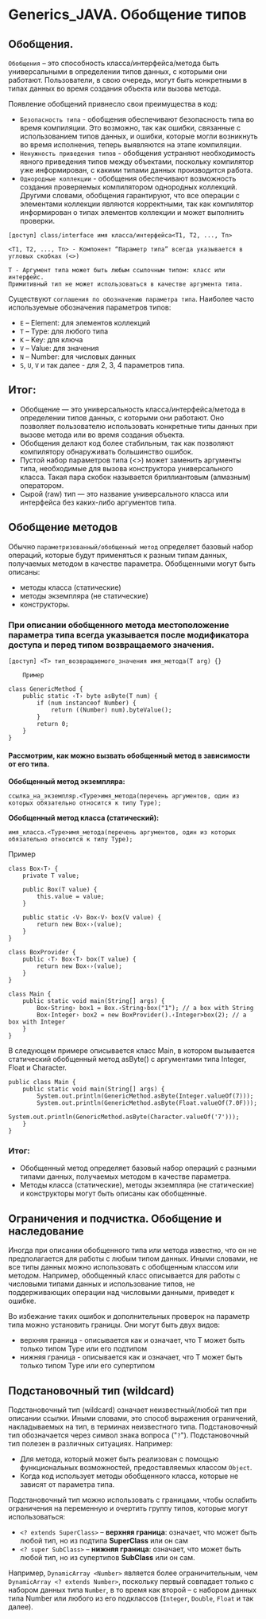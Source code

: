 # Generics_JAVA. Обобщение типов
## Обобщения.
`Обобщения` – это способность класса/интерфейса/метода быть универсальными в определении типов данных, с которыми они работают. Пользователи, в свою очередь, могут быть конкретными в типах данных во время создания объекта или вызова метода.

Появление обобщений привнесло свои преимущества в код:
* `Безопасность типа` - обобщения обеспечивают безопасность типа во время компиляции. Это возможно, так как ошибки, связанные с использованием типов данных, и ошибки, которые могли возникнуть во время исполнения, теперь выявляются на этапе компиляции.
* `Ненужность приведения типов` - обобщения устраняют необходимость явного приведения типов между объектами, поскольку компилятор уже информирован, с какими типами данных производится работа.
* `Однородные коллекции` - обобщения обеспечивают возможность создания проверяемых компилятором однородных коллекций. Другими словами, обобщения гарантируют, что все операции с элементами коллекции являются корректными, так как компилятор информирован о типах элементов коллекции и может выполнить проверки.

```
[доступ] class/interface имя класса/интерфейса<T1, T2, ..., Tn>

<T1, T2, ..., Tn> - Компонент “Параметр типа” всегда указывается в угловых скобках (<>)

T - Аргумент типа может быть любым ссылочным типом: класс или интерфейс.
Примитивный тип не может использоваться в качестве аргумента типа.

```

Существуют `соглашения по обозначению параметра типа`.
Наиболее часто используемые обозначения параметров типов:
* `Е` – Element: для элементов коллекций
* `T` – Type: для любого типа
* `K` – Key: для ключа
* `V` – Value: для значения
* `N` – Number: для числовых данных
* `S`, `U`, `V` и так далее - для 2, 3, 4 параметров типа.

## Итог:
* Обобщение — это универсальность класса/интерфейса/метода в определении типов данных, с которыми они работают. Оно позволяет пользователю использовать конкретные типы данных при вызове метода или во время создания объекта.
* Обобщения делают код более стабильным, так как позволяют компилятору обнаруживать большинство ошибок.
* Пустой набор параметров типа (<>) может заменить аргументы типа, необходимые для вызова конструктора универсального класса. Такая пара скобок называется бриллиантовым (алмазным) оператором.
* Сырой (raw) тип — это название универсального класса или интерфейса без каких-либо аргументов типа.

## Обобщение методов

Обычно `параметризованный/обобщенный метод` определяет базовый набор операций, которые будут применяться к разным типам данных, получаемых методом в качестве параметра. Обобщенными могут быть описаны:
* методы класса (статические)
* методы экземпляра (не статические)
* конструкторы.

### При описании обобщенного метода местоположение параметра типа всегда указывается после модификатора доступа и перед типом возвращаемого значения.

```
[доступ] <T> тип_возвращаемого_значения имя_метода(T arg) {}

    Пример
    
class GenericMethod {
    public static ‹T› byte asByte(T num) {
        if (num instanceof Number) {
            return ((Number) num).byteValue(); 
        }
        return 0;
    }
}
```

#### Рассмотрим, как можно вызвать обобщенный метод в зависимости от его типа.

**Обобщенный метод экземпляра:**
```
ссылка_на_экземпляр.<Type>имя_метода(перечень аргументов, один из которых обязательно относится к типу Type);
```

**Обобщенный метод класса (статический):**
```
имя_класса.<Type>имя_метода(перечень аргументов, один из которых обязательно относится к типу Type);
```

Пример
```
class Box‹T› {
    private T value;

    public Box(T value) {
        this.value = value;
    }

    public static ‹V› Box‹V› box(V value) {
        return new Box‹›(value);
    }
}

class BoxProvider {
    public ‹T› Box‹T› box(T value) {
        return new Box‹›(value);
    }
}

class Main {
    public static void main(String[] args) {
        Box‹String› box1 = Box.‹String›box("1"); // a box with String 
        Box‹Integer› box2 = new BoxProvider().‹Integer>box(2); // a box with Integer 
    }
}
```
В следующем примере описывается класс Main, в котором вызывается статический обобщенный метод asByte() с аргументами типа Integer, Float и Character.

```
public class Main {
    public static void main(String[] args) {
        System.out.println(GenericMethod.asByte(Integer.valueOf(7)));
        System.out.println(GenericMethod.asByte(Float.valueOf(7.0F)));
        System.out.println(GenericMethod.asByte(Character.valueOf('7')));
    }
}
```

### Итог:
* Обобщенный метод определяет базовый набор операций с разными типами данных, получаемых методом в качестве параметра.
* Методы класса (статические), методы экземпляра (не статические) и конструкторы могут быть описаны как обобщенные.

## Ограничения и подчистка. Обобщение и наследование
Иногда при описании обобщенного типа или метода известно, что он не предполагается для работы с любым типом данных. Иными словами, не все типы данных можно использовать с обобщенным классом или методом. Например, обобщенный класс описывается для работы с числовыми типами данных и использование типов, не поддерживающих операции над числовыми данными, приведет к ошибке.

Во избежание таких ошибок и дополнительных проверок на параметр типа можно установить границы. Они могут быть двух видов:

* верхняя граница - описывается как <T extends Type> и означает, что T может быть только типом Type или его подтипом
* нижняя граница - описывается как <T super Type> и означает, что T может быть только типом Type или его супертипом

## Подстановочный тип (wildcard)
Подстановочный тип (wildcard) означает неизвестный/любой тип при описании ссылки. Иными словами, это способ выражения ограничений, накладываемых на тип, в терминах неизвестного типа.
Подстановочный тип обозначается через символ знака вопроса ("`?`").
Подстановочный тип полезен в различных ситуациях. Например:
* Для метода, который может быть реализован с помощью функциональных возможностей, предоставляемых классом `Object`.
* Когда код использует методы обобщенного класса, которые не зависят от параметра типа.

Подстановочный тип можно использовать с границами, чтобы ослабить ограничения на переменную и очертить группу типов, которые могут использоваться:
* `<? extends SuperClass>` – **верхняя граница**: означает, что может быть любой тип, но из подтипа **SuperClass** или он сам
* `<? super SubClass>` – **нижняя граница**: означает, что может быть любой тип, но из супертипов **SubClass** или он сам.

Например, `DynamicArray <Number>` является более ограничительным, чем `DynamicArray <? extends Number>`, поскольку первый совпадает только с набором данных типа `Number`, в то время как второй – с набором данных типа Number или любого из его подклассов (`Integer`, `Double`, `Float` и так далее).





